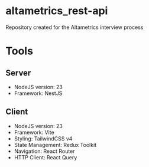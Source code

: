 # altametrics_rest-api

Repository created for the Altametrics interview process

# Tools

## Server

- NodeJS version: 23
- Framework: NestJS

## Client

- NodeJS version: 23
- Framework: Vite
- Styling: TailwindCSS v4
- State Management: Redux Toolkit
- Navigation: React Router
- HTTP Client: React Query

